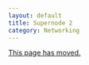 ```yaml
---
layout: default
title: Supernode 2
category: Networking
---
```


[This page has moved.](/sites/supernode2)
